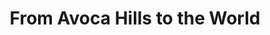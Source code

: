 ---
artist: 'Citizen Boy & Mafia Boyz'
title: 'From Avoca Hills to the World'
apple_link: 'https://music.apple.com/us/album/from-avoca-hills-to-the-world/1497491986'
link: 'https://www.dropbox.com/s/uk2a5s7in1e718p/CitizenBoy.zip?dl=1'
content: ""
new_image: ../assets/FFWD/Avoca.jpg
published_date: '2020-03-30T07:56:31.000Z'
---